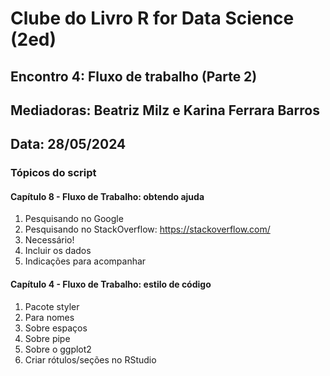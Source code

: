 # Clube do Livro R for Data Science (2ed)

## Encontro 4: Fluxo de trabalho (Parte 2)
## Mediadoras: Beatriz Milz e Karina Ferrara Barros
## Data: 28/05/2024

### Tópicos do script

#### Capítulo 8 - Fluxo de Trabalho: obtendo ajuda
1. Pesquisando no Google
2. Pesquisando no StackOverflow: https://stackoverflow.com/
3. Necessário!
4. Incluir os dados
5. Indicações para acompanhar

#### Capítulo 4 - Fluxo de Trabalho: estilo de código
1. Pacote styler
2. Para nomes
3. Sobre espaços
4. Sobre pipe
5. Sobre o ggplot2
6. Criar rótulos/seções no RStudio

